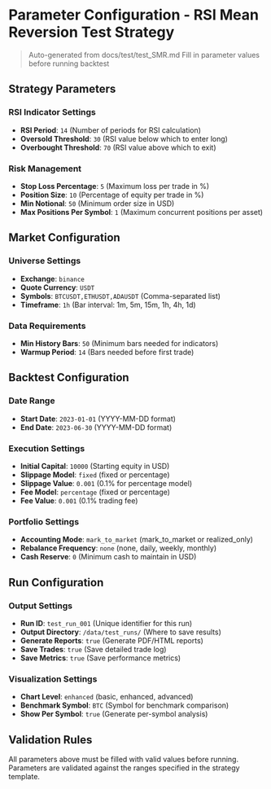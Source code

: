 # Parameter Configuration - RSI Mean Reversion Test Strategy
> Auto-generated from docs/test/test_SMR.md
> Fill in parameter values before running backtest

## Strategy Parameters

### RSI Indicator Settings
- **RSI Period**: `14` (Number of periods for RSI calculation)
- **Oversold Threshold**: `30` (RSI value below which to enter long)
- **Overbought Threshold**: `70` (RSI value above which to exit)

### Risk Management
- **Stop Loss Percentage**: `5` (Maximum loss per trade in %)
- **Position Size**: `10` (Percentage of equity per trade in %)
- **Min Notional**: `50` (Minimum order size in USD)
- **Max Positions Per Symbol**: `1` (Maximum concurrent positions per asset)

## Market Configuration

### Universe Settings
- **Exchange**: `binance`
- **Quote Currency**: `USDT`
- **Symbols**: `BTCUSDT,ETHUSDT,ADAUSDT` (Comma-separated list)
- **Timeframe**: `1h` (Bar interval: 1m, 5m, 15m, 1h, 4h, 1d)

### Data Requirements
- **Min History Bars**: `50` (Minimum bars needed for indicators)
- **Warmup Period**: `14` (Bars needed before first trade)

## Backtest Configuration

### Date Range
- **Start Date**: `2023-01-01` (YYYY-MM-DD format)
- **End Date**: `2023-06-30` (YYYY-MM-DD format)

### Execution Settings
- **Initial Capital**: `10000` (Starting equity in USD)
- **Slippage Model**: `fixed` (fixed or percentage)
- **Slippage Value**: `0.001` (0.1% for percentage model)
- **Fee Model**: `percentage` (fixed or percentage)
- **Fee Value**: `0.001` (0.1% trading fee)

### Portfolio Settings
- **Accounting Mode**: `mark_to_market` (mark_to_market or realized_only)
- **Rebalance Frequency**: `none` (none, daily, weekly, monthly)
- **Cash Reserve**: `0` (Minimum cash to maintain in USD)

## Run Configuration

### Output Settings
- **Run ID**: `test_run_001` (Unique identifier for this run)
- **Output Directory**: `/data/test_runs/` (Where to save results)
- **Generate Reports**: `true` (Generate PDF/HTML reports)
- **Save Trades**: `true` (Save detailed trade log)
- **Save Metrics**: `true` (Save performance metrics)

### Visualization Settings
- **Chart Level**: `enhanced` (basic, enhanced, advanced)
- **Benchmark Symbol**: `BTC` (Symbol for benchmark comparison)
- **Show Per Symbol**: `true` (Generate per-symbol analysis)

## Validation Rules
All parameters above must be filled with valid values before running.
Parameters are validated against the ranges specified in the strategy template.